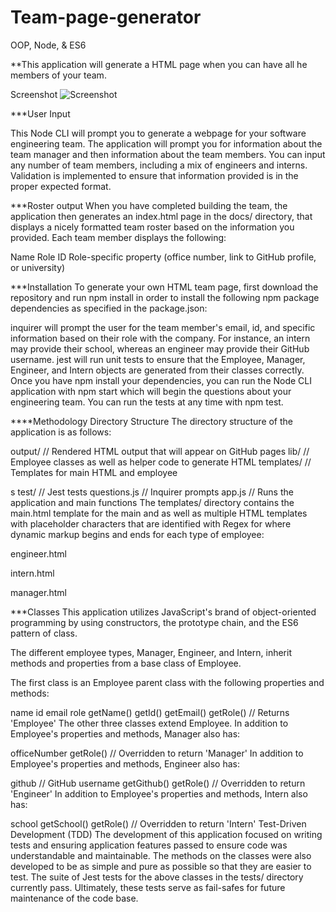 # Team-page-generator

OOP, Node, & ES6

**This application will generate a HTML page when you can have all he members of your team.

Screenshot
![Screenshot](https://user-images.githubusercontent.com/17866063/126258211-d68bde50-97af-4267-9148-096e19dfa8b4.jpg)

***User Input

This Node CLI will prompt you to generate a webpage for your software engineering team. The application will prompt you for information about the team manager and then information about the team members. You can input any number of team members, including a mix of engineers and interns. Validation is implemented to ensure that information provided is in the proper expected format.

***Roster output
When you have completed building the team, the application then generates an index.html page in the docs/ directory, that displays a nicely formatted team roster based on the information you provided. Each team member displays the following:

Name
Role
ID
Role-specific property (office number, link to GitHub profile, or university)

***Installation
To generate your own HTML team page, first download the repository and run npm install in order to install the following npm package dependencies as specified in the package.json:

inquirer will prompt the user for the team member's email, id, and specific information based on their role with the company. For instance, an intern may provide their school, whereas an engineer may provide their GitHub username.
jest will run unit tests to ensure that the Employee, Manager, Engineer, and Intern objects are generated from their classes correctly.
Once you have npm install your dependencies, you can run the Node CLI application with npm start which will begin the questions about your engineering team. You can run the tests at any time with npm test.

****Methodology
Directory Structure
The directory structure of the application is as follows:

output/          // Rendered HTML output that will appear on GitHub pages
lib/           // Employee classes as well as helper code to generate HTML
templates/     // Templates for main HTML <body> and employee <div>s
test/          // Jest tests
questions.js   // Inquirer prompts
app.js         // Runs the application and main functions
The templates/ directory contains the main.html template for the main <head> and <body> as well as multiple HTML templates with placeholder characters that are identified with Regex for where dynamic markup begins and ends for each type of employee:

engineer.html

intern.html

manager.html

***Classes
This application utilizes JavaScript's brand of object-oriented programming by using constructors, the prototype chain, and the ES6 pattern of class.

The different employee types, Manager, Engineer, and Intern, inherit methods and properties from a base class of Employee.

The first class is an Employee parent class with the following properties and methods:

name
id
email
role
getName()
getId()
getEmail()
getRole() // Returns 'Employee'
The other three classes extend Employee. In addition to Employee's properties and methods, Manager also has:

officeNumber
getRole() // Overridden to return 'Manager'
In addition to Employee's properties and methods, Engineer also has:

github // GitHub username
getGithub()
getRole() // Overridden to return 'Engineer'
In addition to Employee's properties and methods, Intern also has:

school
getSchool()
getRole() // Overridden to return 'Intern'
Test-Driven Development (TDD)
The development of this application focused on writing tests and ensuring application features passed to ensure code was understandable and maintainable. The methods on the classes were also developed to be as simple and pure as possible so that they are easier to test. The suite of Jest tests for the above classes in the tests/ directory currently pass. Ultimately, these tests serve as fail-safes for future maintenance of the code base.

